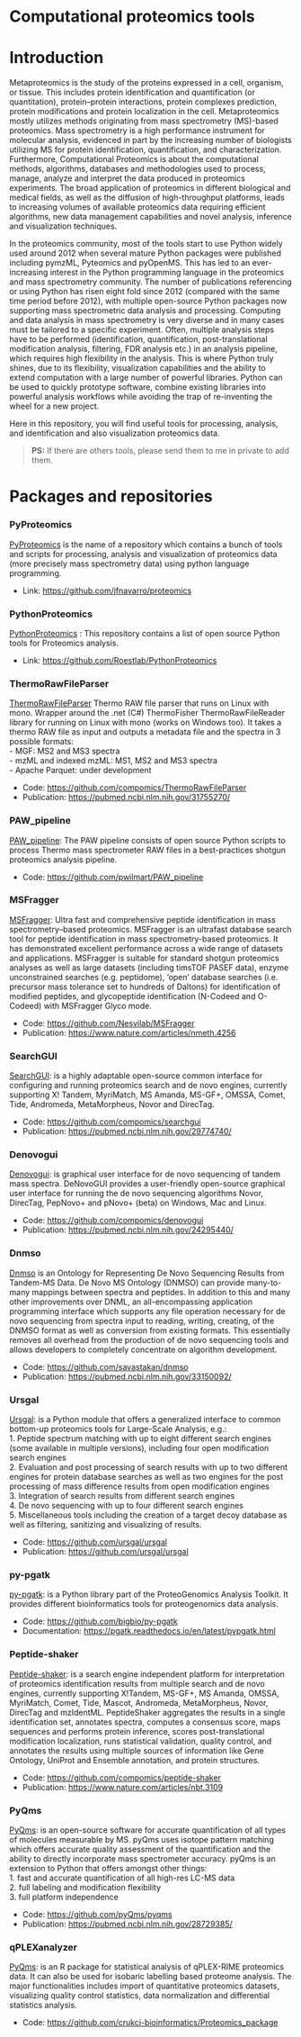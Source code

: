 # Computational proteomics tools
# Introduction

Metaproteomics is the study of the proteins expressed in a cell, organism, or tissue. This includes protein identification and quantification (or quantitation), protein–protein interactions, protein complexes prediction, protein modifications and protein localization in the cell. Metaproteomics mostly utilizes methods originating from mass spectrometry (MS)-based proteomics. Mass spectrometry is a high performance instrument for molecular analysis, evidenced in part by the increasing number of biologists utilizing MS for protein identification, quantification, and characterization. Furthermore, Computational Proteomics is about the computational methods, algorithms, databases and methodologies used to process, manage, analyze and interpret the data produced in proteomics experiments. The broad application of proteomics in different biological and medical fields, as well as the diffusion of high-throughput platforms, leads to increasing volumes of available proteomics data requiring efficient algorithms, new data management capabilities and novel analysis, inference and visualization techniques. 

In the proteomics community, most of the tools start to use Python widely used around 2012 when several mature Python packages were published including pymzML, Pyteomics and pyOpenMS. This has led to an ever-increasing interest in the Python programming language in the proteomics and mass spectrometry community. The number of publications referencing or using Python has risen eight fold since 2012 (compared with the same time period before 2012), with multiple open-source Python packages now supporting mass spectrometric data analysis and processing. Computing and data analysis in mass spectrometry is very diverse and in many cases must be tailored to a specific experiment. Often, multiple analysis steps have to be performed (identification, quantification, post-translational modification analysis, filtering, FDR analysis etc.) in an analysis pipeline, which requires high flexibility in the analysis. This is where Python truly shines, due to its flexibility, visualization capabilities and the ability to extend computation with a large number of powerful libraries. Python can be used to quickly prototype software, combine existing libraries into powerful analysis workflows while avoiding the trap of re-inventing the wheel for a new project.

Here in this repository, you will find useful tools for processing, analysis, and identification and also visualization proteomics data.

> __PS:__ If there are others tools, please send them to me in private to add them.

# Packages and repositories 

<a name="PyProteomics"></a>
### PyProteomics

[PyProteomics](https://github.com/jfnavarro/proteomics) is the name of a repository which contains a bunch of tools and scripts for processing, analysis and visualization of proteomics data (more precisely mass spectrometry data) using python language programming. 

* Link: https://github.com/jfnavarro/proteomics


<a name="PythonProteomics"></a>
### PythonProteomics

[PythonProteomics](https://pyteomics.readthedocs.io/en/latest/) : This repository contains a list of open source Python tools for Proteomics analysis. 

* Link: https://github.com/Roestlab/PythonProteomics

<a name="ThermoRawFileParser"></a>
### ThermoRawFileParser
[ThermoRawFileParser](https://github.com/compomics/ThermoRawFileParser) Thermo RAW file parser that runs on Linux with mono. Wrapper around the .net (C#) ThermoFisher ThermoRawFileReader library for running on Linux with mono (works on Windows too). It takes a thermo RAW file as input and outputs a metadata file and the spectra in 3 possible formats: <br>
    - MGF: MS2 and MS3 spectra <br>
    - mzML and indexed mzML: MS1, MS2 and MS3 spectra <br>
    - Apache Parquet: under development

* Code: https://github.com/compomics/ThermoRawFileParser
* Publication: https://pubmed.ncbi.nlm.nih.gov/31755270/

<a name="PAW_pipeline"></a>
### PAW_pipeline 

[PAW_pipeline](https://github.com/pwilmart/PAW_pipeline): The PAW pipeline consists of open source Python scripts to process Thermo mass spectrometer RAW files in a best-practices shotgun proteomics analysis pipeline.

* Code: https://github.com/pwilmart/PAW_pipeline


<a name="MSFragger"></a>
### MSFragger

[MSFragger](https://github.com/Nesvilab/MSFragger): Ultra fast and comprehensive peptide identification in mass spectrometry–based proteomics. MSFragger is an ultrafast database search tool for peptide identification in mass spectrometry-based proteomics. It has demonstrated excellent performance across a wide range of datasets and applications. MSFragger is suitable for standard shotgun proteomics analyses as well as large datasets (including timsTOF PASEF data), enzyme unconstrained searches (e.g. peptidome), ‘open’ database searches (i.e. precursor mass tolerance set to hundreds of Daltons) for identification of modified peptides, and glycopeptide identification (N-Codeed and O-Codeed) with MSFragger Glyco mode.

* Code: https://github.com/Nesvilab/MSFragger
* Publication: https://www.nature.com/articles/nmeth.4256

<a name="SearchGUI"></a>
### SearchGUI

[SearchGUI](https://github.com/compomics/searchgui): is a highly adaptable open-source common interface for configuring and running proteomics search and de novo engines, currently supporting X! Tandem, MyriMatch, MS Amanda, MS-GF+, OMSSA, Comet, Tide, Andromeda, MetaMorpheus, Novor and DirecTag.

* Code: https://github.com/compomics/searchgui
* Publication: https://pubmed.ncbi.nlm.nih.gov/29774740/

<a name="Denovogui"></a>
### Denovogui

[Denovogui](https://github.com/compomics/denovogui): is graphical user interface for de novo sequencing of tandem mass spectra. DeNovoGUI provides a user-friendly open-source graphical user interface for running the de novo sequencing algorithms Novor, DirecTag, PepNovo+ and pNovo+ (beta) on Windows, Mac and Linux.

* Code: https://github.com/compomics/denovogui
* Publication: https://pubmed.ncbi.nlm.nih.gov/24295440/

<a name="Dnmso"></a>
### Dnmso
[Dnmso](https://github.com/savastakan/dnmso) is an Ontology for Representing De Novo Sequencing Results from Tandem-MS Data. De Novo MS Ontology (DNMSO) can provide many-to-many mappings between spectra and peptides. In addition to this and many other improvements over DNML, an all-encompassing application programming interface which supports any file operation necessary for de novo sequencing from spectra input to reading, writing, creating, of the DNMSO format as well as conversion from existing formats. This essentially removes all overhead from the production of de novo sequencing tools and allows developers to completely concentrate on algorithm development.

* Code:  https://github.com/savastakan/dnmso
* Publication: https://pubmed.ncbi.nlm.nih.gov/33150092/

<a name="Ursgal"></a>
### Ursgal

[Ursgal]( https://github.com/ursgal/ursgal): is a Python module that offers a generalized interface to common bottom-up proteomics tools for Large-Scale Analysis, e.g.: <br>
    1. Peptide spectrum matching with up to eight different search engines (some available in multiple versions), including four open modification search engines <br>
    2. Evaluation and post processing of search results with up to two different engines for protein database searches as well as two engines for the post processing of mass difference results from open modification engines <br>
    3. Integration of search results from different search engines <br>
    4. De novo sequencing with up to four different search engines <br>
    5. Miscellaneous tools including the creation of a target decoy database as well as filtering, sanitizing and visualizing of results.

* Code: https://github.com/ursgal/ursgal
* Publication: https://github.com/ursgal/ursgal

<a name="py-pgatk"></a>
### py-pgatk

[py-pgatk](https://github.com/bigbio/py-pgatk): is a Python library part of the ProteoGenomics Analysis Toolkit. It provides different bioinformatics tools for proteogenomics data analysis.

* Code: https://github.com/bigbio/py-pgatk
* Documentation: https://pgatk.readthedocs.io/en/latest/pypgatk.html

<a name="Peptide-shaker"></a>
### Peptide-shaker

[Peptide-shaker](https://github.com/compomics/peptide-shaker): is a search engine independent platform for interpretation of proteomics identification results from multiple search and de novo engines, currently supporting X!Tandem, MS-GF+, MS Amanda, OMSSA, MyriMatch, Comet, Tide, Mascot, Andromeda, MetaMorpheus, Novor, DirecTag and mzIdentML. PeptideShaker aggregates the results in a single identification set, annotates spectra, computes a consensus score, maps sequences and performs protein inference, scores post-translational modification localization, runs statistical validation, quality control, and annotates the results using multiple sources of information like Gene Ontology, UniProt and Ensemble annotation, and protein structures.

* Code: https://github.com/compomics/peptide-shaker
* Publication: https://www.nature.com/articles/nbt.3109

<a name="PyQms"></a>
### PyQms

[PyQms](https://github.com/pyQms/pyqms): is an open-source software for accurate quantification of all types of molecules measurable by MS. pyQms uses isotope pattern matching which offers accurate quality assessment of the quantification and the ability to directly incorporate mass spectrometer accuracy. pyQms is an extension to Python that offers amongst other things: <br>
    1. fast and accurate quantification of all high-res LC-MS data <br>
    2. full labeling and modification flexibility <br>
    3. full platform independence

* Code: https://github.com/pyQms/pyqms
* Publication: https://pubmed.ncbi.nlm.nih.gov/28729385/

<a name="qPLEXanalyzer"></a>
### qPLEXanalyzer

[PyQms](https://github.com/pyQms/pyqms): is an R package for statistical analysis of qPLEX-RIME proteomics data. It can also be used for isobaric labelling based proteome analysis. The major functionalities includes import of quantitative proteomics datasets, visualizing quality control statistics, data normalization and differential statistics analysis.

* Code: https://github.com/crukci-bioinformatics/Proteomics_package
